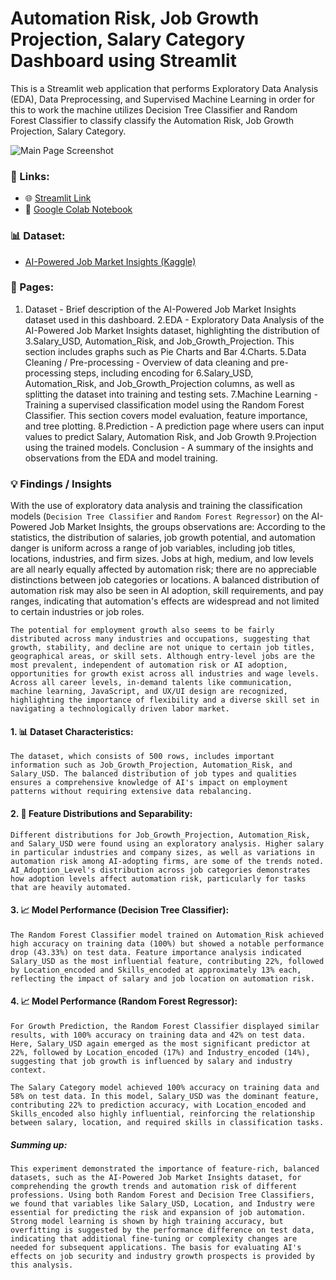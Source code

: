 
# Automation Risk, Job Growth Projection, Salary Category Dashboard using Streamlit

This is a Streamlit web application that performs Exploratory Data Analysis (EDA), Data Preprocessing, and Supervised Machine Learning in order for this to work the machine utilizes Decision Tree Classifier and Random Forest Classifier to classify classify the Automation Risk, Job Growth Projection, Salary Category.

![Main Page Screenshot](screenshots/IrisClassificationDashboard.webp)

### 🔗 Links:

- 🌐 [Streamlit Link](https://abnederio-datasciproj-dashmain-wnmtxh.streamlit.app/)
- 📗 [Google Colab Notebook](https://colab.research.google.com/drive/1ZdLgzKjkpj3I7VR9rSFYE653MVEZ6Z1u#scrollTo=LqM83prKuuEF)

### 📊 Dataset:

- [AI-Powered Job Market Insights (Kaggle)](https://www.kaggle.com/datasets/uom190346a/ai-powered-job-market-insights)

### 📖 Pages:

1. Dataset - Brief description of the AI-Powered Job Market Insights dataset used in this dashboard.
2.EDA - Exploratory Data Analysis of the AI-Powered Job Market Insights dataset, highlighting the distribution of 3.Salary_USD, Automation_Risk, and Job_Growth_Projection. This section includes graphs such as Pie Charts and Bar 4.Charts.
5.Data Cleaning / Pre-processing - Overview of data cleaning and pre-processing steps, including encoding for 6.Salary_USD, Automation_Risk, and Job_Growth_Projection columns, as well as splitting the dataset into training and testing sets.
7.Machine Learning - Training a supervised classification model using the Random Forest Classifier. This section covers model evaluation, feature importance, and tree plotting.
8.Prediction - A prediction page where users can input values to predict Salary, Automation Risk, and Job Growth 9.Projection using the trained models.
Conclusion - A summary of the insights and observations from the EDA and model training.

### 💡 Findings / Insights

With the use of exploratory data analysis and training the classification models (`Decision Tree Classifier` and `Random Forest Regressor`) on the AI-Powered Job Market Insights, the groups observations are:
	According to the statistics, the distribution of salaries, job growth potential, and automation danger is uniform across a range of job variables, including job titles, locations, industries, and firm sizes. Jobs at high, medium, and low levels are all nearly equally affected by automation risk; there are no appreciable distinctions between job categories or locations. A balanced distribution of automation risk may also be seen in AI adoption, skill requirements, and pay ranges, indicating that automation's effects are widespread and not limited to certain industries or job roles.

	The potential for employment growth also seems to be fairly distributed across many industries and occupations, suggesting that growth, stability, and decline are not unique to certain job titles, geographical areas, or skill sets. Although entry-level jobs are the most prevalent, independent of automation risk or AI adoption, opportunities for growth exist across all industries and wage levels. Across all career levels, in-demand talents like communication, machine learning, JavaScript, and UX/UI design are recognized, highlighting the importance of flexibility and a diverse skill set in navigating a technologically driven labor market.

#### 1. 📊 **Dataset Characteristics**:

	The dataset, which consists of 500 rows, includes important information such as Job_Growth_Projection, Automation_Risk, and Salary_USD. The balanced distribution of job types and qualities ensures a comprehensive knowledge of AI's impact on employment patterns without requiring extensive data rebalancing.

#### 2. 📝 **Feature Distributions and Separability**:

	Different distributions for Job_Growth_Projection, Automation_Risk, and Salary_USD were found using an exploratory analysis. Higher salary in particular industries and company sizes, as well as variations in automation risk among AI-adopting firms, are some of the trends noted. AI_Adoption_Level's distribution across job categories demonstrates how adoption levels affect automation risk, particularly for tasks that are heavily automated.

#### 3. 📈 **Model Performance (Decision Tree Classifier)**:

	The Random Forest Classifier model trained on Automation_Risk achieved high accuracy on training data (100%) but showed a notable performance drop (43.33%) on test data. Feature importance analysis indicated Salary_USD as the most influential feature, contributing 22%, followed by Location_encoded and Skills_encoded at approximately 13% each, reflecting the impact of salary and job location on automation risk.
#### 4. 📈 **Model Performance (Random Forest Regressor)**:

	For Growth Prediction, the Random Forest Classifier displayed similar results, with 100% accuracy on training data and 42% on test data. Here, Salary_USD again emerged as the most significant predictor at 22%, followed by Location_encoded (17%) and Industry_encoded (14%), suggesting that job growth is influenced by salary and industry context.

	The Salary Category model achieved 100% accuracy on training data and 58% on test data. In this model, Salary_USD was the dominant feature, contributing 22% to prediction accuracy, with Location_encoded and Skills_encoded also highly influential, reinforcing the relationship between salary, location, and required skills in classification tasks.
##### **Summing up:**

	This experiment demonstrated the importance of feature-rich, balanced datasets, such as the AI-Powered Job Market Insights dataset, for comprehending the growth trends and automation risk of different professions. Using both Random Forest and Decision Tree Classifiers, we found that variables like Salary_USD, Location, and Industry were essential for predicting the risk and expansion of job automation. Strong model learning is shown by high training accuracy, but overfitting is suggested by the performance difference on test data, indicating that additional fine-tuning or complexity changes are needed for subsequent applications. The basis for evaluating AI's effects on job security and industry growth prospects is provided by this analysis.

